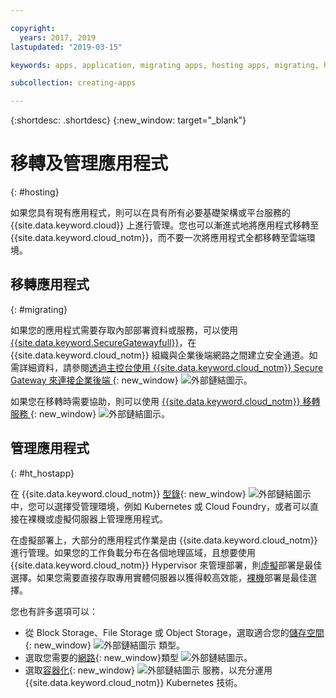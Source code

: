 ```yaml
---

copyright:
  years: 2017, 2019
lastupdated: "2019-03-15"

keywords: apps, application, migrating apps, hosting apps, migrating, hosting

subcollection: creating-apps

---
```


{:shortdesc: .shortdesc}
{:new_window: target="_blank"}

# 移轉及管理應用程式
{: #hosting}

如果您具有現有應用程式，則可以在具有所有必要基礎架構或平台服務的 {{site.data.keyword.cloud}} 上進行管理。您也可以漸進式地將應用程式移轉至 {{site.data.keyword.cloud_notm}}，而不要一次將應用程式全都移轉至雲端環境。

## 移轉應用程式
{: #migrating}

如果您的應用程式需要存取內部部署資料或服務，可以使用 [{{site.data.keyword.SecureGatewayfull}}](/docs/services/SecureGateway?topic=securegateway-getting-started-with-sg#getting-started-with-sg)，在 {{site.data.keyword.cloud_notm}} 組織與企業後端網路之間建立安全通道。如需詳細資料，請參閱[透過主控台使用 {{site.data.keyword.cloud_notm}} Secure Gateway 來連接企業後端 ](https://developer.ibm.com/bluemix/2015/04/01/reaching-enterprise-backend-bluemix-secure-gateway/){: new_window} ![外部鏈結圖示](../icons/launch-glyph.svg "外部鏈結圖示")。

如果您在移轉時需要協助，則可以使用 [{{site.data.keyword.cloud_notm}} 移轉服務 ](https://www.ibm.com/cloud/migration-services){: new_window} ![外部鏈結圖示](../icons/launch-glyph.svg "外部鏈結圖示")。

## 管理應用程式
{: #ht_hostapp}

在 {{site.data.keyword.cloud_notm}} [型錄](https://{DomainName}/catalog/?taxonomyNavigation=apps){: new_window} ![外部鏈結圖示](../icons/launch-glyph.svg "外部鏈結圖示") 中，您可以選擇受管理環境，例如 Kubernetes 或 Cloud Foundry，或者可以直接在裸機或虛擬伺服器上管理應用程式。

在虛擬部署上，大部分的應用程式作業是由 {{site.data.keyword.cloud_notm}} 進行管理。如果您的工作負載分布在各個地理區域，且想要使用 {{site.data.keyword.cloud_notm}} Hypervisor 來管理部署，則[虛擬](/docs/vsi?topic=virtual-servers-about-virtual-servers#about-virtual-servers)部署是最佳選擇。如果您需要直接存取專用實體伺服器以獲得較高效能，[裸機](/docs/bare-metal?topic=bare-metal-bm-getting-started#getting-started)部署是最佳選擇。

您也有許多選項可以：
* 從 Block Storage、File Storage 或 Object Storage，選取適合您的[儲存空間](https://{DomainName}/catalog/?taxonomyNavigation=apps&category=slstorage){: new_window} ![外部鏈結圖示](../icons/launch-glyph.svg "外部鏈結圖示") 類型。
* 選取您需要的[網路](https://{DomainName}/catalog/?taxonomyNavigation=apps&category=slnetwork){: new_window}類型 ![外部鏈結圖示](../icons/launch-glyph.svg "外部鏈結圖示")。
* 選取[容器化](https://{DomainName}/catalog/?taxonomyNavigation=apps&category=containers){: new_window} ![外部鏈結圖示](../icons/launch-glyph.svg "外部鏈結圖示") 服務，以充分運用 {{site.data.keyword.cloud_notm}} Kubernetes 技術。
